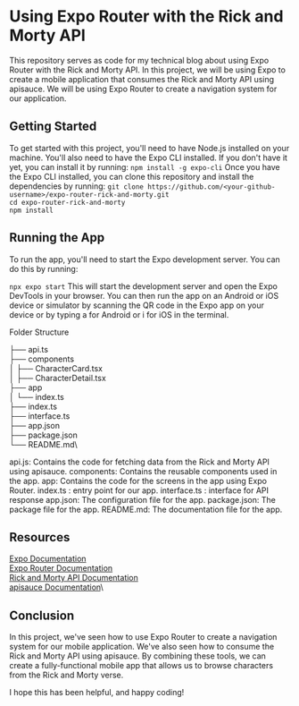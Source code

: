 # Using Expo Router with the Rick and Morty API
This repository serves as code for my technical blog about using Expo Router with the Rick and Morty API. In this project, we will be using Expo to create a mobile application that consumes the Rick and Morty API using apisauce. We will be using Expo Router to create a navigation system for our application.

## Getting Started
To get started with this project, you'll need to have Node.js installed on your machine. You'll also need to have the Expo CLI installed. If you don't have it yet, you can install it by running: `npm install -g expo-cli`
Once you have the Expo CLI installed, you can clone this repository and install the dependencies by running: 
`git clone https://github.com/<your-github-username>/expo-router-rick-and-morty.git`\
`cd expo-router-rick-and-morty`\
`npm install`

## Running the App
To run the app, you'll need to start the Expo development server. You can do this by running:

`npx expo start`
This will start the development server and open the Expo DevTools in your browser. You can then run the app on an Android or iOS device or simulator by scanning the QR code in the Expo app on your device or by typing a for Android or i for iOS in the terminal.

Folder Structure

├── api.ts\
├── components\
│   ├── CharacterCard.tsx\
│   ├── CharacterDetail.tsx\
├── app\
│   └── index.ts\
├── index.ts\
├── interface.ts\
├── app.json\
├── package.json\
└── README.md\


api.js: Contains the code for fetching data from the Rick and Morty API using apisauce.
components: Contains the reusable components used in the app.
app: Contains the code for the screens in the app using Expo Router.
index.ts : entry point for our app.
interface.ts : interface for API response 
app.json: The configuration file for the app.
package.json: The package file for the app.
README.md: The documentation file for the app.


## Resources
[Expo Documentation](https://docs.expo.dev/) \
[Expo Router Documentation](https://expo.github.io/router/)\
[Rick and Morty API Documentation](https://rickandmortyapi.com/documentation)\
[apisauce Documentation](https://github.com/infinitered/apisauce)\

## Conclusion
In this project, we've seen how to use Expo Router to create a navigation system for our mobile application. We've also seen how to consume the Rick and Morty API using apisauce. By combining these tools, we can create a fully-functional mobile app that allows us to browse characters from the Rick and Morty verse.

I hope this has been helpful, and happy coding!
